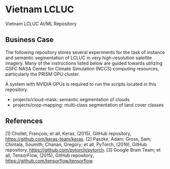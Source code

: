 # Vietnam LCLUC

Vietnam LCLUC AI/ML Repository

## Business Case

The following repository stores several experiments for the task of instance and semantic
segmentation of LCLUC in very high-resolution satellite imagery. Many of the instructions
listed below are guided towards utilizing GSFC NASA Center for Climate Simulation (NCCS)
computing resources, particularly the PRISM GPU cluster.

A system with NVIDIA GPUs is required to run the scripts located in this repository.

- projects/cloud-mask: semantic segmentation of clouds
- projects/crop-mapping: multi-class segmentation of land cover classes

## References

[1] Chollet, François; et all, Keras, (2015), GitHub repository, <https://github.com/keras-team/keras>.
[2] Paszke, Adam; Gross, Sam; Chintala, Soumith; Chanan, Gregory; et all, PyTorch, (2016), GitHub repository, <https://github.com/pytorch/pytorch>.
[3] Google Brain Team; et all, TensorFlow, (2015), GitHub repository, <https://github.com/tensorflow/tensorflow>.

